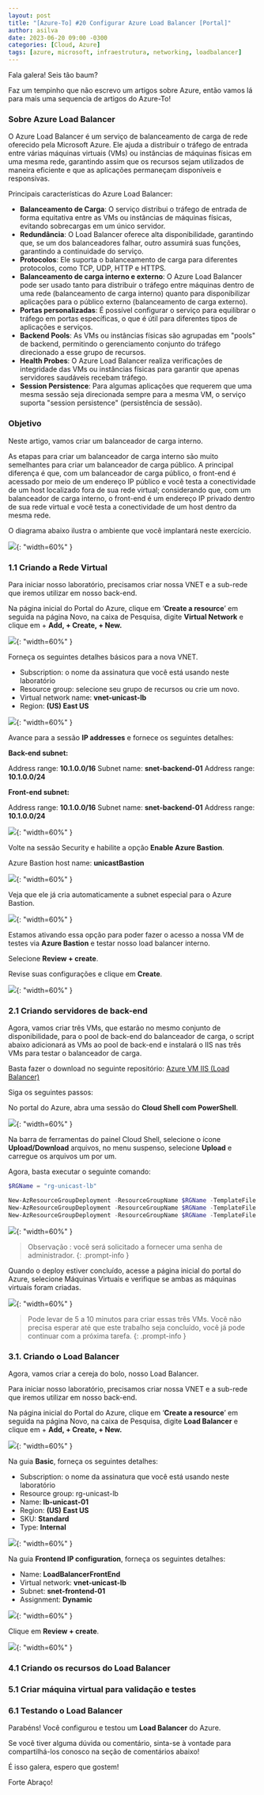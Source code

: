```yaml
---
layout: post
title: "[Azure-To] #20 Configurar Azure Load Balancer [Portal]"
author: asilva
date: 2023-06-20 09:00 -0300
categories: [Cloud, Azure]
tags: [azure, microsoft, infraestrutura, networking, loadbalancer]
---
```


Fala galera! Seis tão baum?

Faz um tempinho que não escrevo um artigos sobre Azure, então vamos lá para mais uma sequencia de artigos do Azure-To!

### **Sobre Azure Load Balancer**

O Azure Load Balancer é um serviço de balanceamento de carga de rede oferecido pela Microsoft Azure. Ele ajuda a distribuir o tráfego de entrada entre várias máquinas virtuais (VMs) ou instâncias de máquinas físicas em uma mesma rede, garantindo assim que os recursos sejam utilizados de maneira eficiente e que as aplicações permaneçam disponíveis e responsivas.

Principais características do Azure Load Balancer:

- **Balanceamento de Carga**: O serviço distribui o tráfego de entrada de forma equitativa entre as VMs ou instâncias de máquinas físicas, evitando sobrecargas em um único servidor.
- **Redundância**: O Load Balancer oferece alta disponibilidade, garantindo que, se um dos balanceadores falhar, outro assumirá suas funções, garantindo a continuidade do serviço.
- **Protocolos**: Ele suporta o balanceamento de carga para diferentes protocolos, como TCP, UDP, HTTP e HTTPS.
- **Balanceamento de carga interno e externo**: O Azure Load Balancer pode ser usado tanto para distribuir o tráfego entre máquinas dentro de uma rede (balanceamento de carga interno) quanto para disponibilizar aplicações para o público externo (balanceamento de carga externo).
- **Portas personalizadas**: É possível configurar o serviço para equilibrar o tráfego em portas específicas, o que é útil para diferentes tipos de aplicações e serviços.
- **Backend Pools**: As VMs ou instâncias físicas são agrupadas em "pools" de backend, permitindo o gerenciamento conjunto do tráfego direcionado a esse grupo de recursos.
- **Health Probes**: O Azure Load Balancer realiza verificações de integridade das VMs ou instâncias físicas para garantir que apenas servidores saudáveis recebam tráfego.
- **Session Persistence**: Para algumas aplicações que requerem que uma mesma sessão seja direcionada sempre para a mesma VM, o serviço suporta "session persistence" (persistência de sessão).

### **Objetivo**

Neste artigo, vamos criar um balanceador de carga interno.

As etapas para criar um balanceador de carga interno são muito semelhantes para criar um balanceador de carga público. A principal diferença é que, com um balanceador de carga público, o front-end é acessado por meio de um endereço IP público e você testa a conectividade de um host localizado fora de sua rede virtual; considerando que, com um balanceador de carga interno, o front-end é um endereço IP privado dentro de sua rede virtual e você testa a conectividade de um host dentro da mesma rede.

O diagrama abaixo ilustra o ambiente que você implantará neste exercício.

![](/assets/img/71/lb01.png){: "width=60%" }

### **1.1 Criando a Rede Virtual**

Para iniciar nosso laboratório, precisamos criar nossa VNET e a sub-rede que iremos utilizar em nosso back-end.

Na página inicial do Portal do Azure, clique em ‘**Create a resource**’ em seguida na página Novo, na caixa de Pesquisa, digite **Virtual Network** e clique em + **Add, + Create, + New.**

![](/assets/img/71/lb02.png){: "width=60%" }

Forneça os seguintes detalhes básicos para a nova VNET.

- Subscription: o nome da assinatura que você está usando neste laboratório
- Resource group: selecione seu grupo de recursos ou crie um novo.
- Virtual network name: **vnet-unicast-lb**
- Region: **(US) East US**

![](/assets/img/71/lb03.png){: "width=60%" }

Avance para a sessão **IP addresses** e fornece os seguintes detalhes:

**Back-end subnet:**

Address range: **10.1.0.0/16**
Subnet name: **snet-backend-01**
Address range: **10.1.0.0/24**

**Front-end subnet:**

Address range: **10.1.0.0/16**
Subnet name: **snet-backend-01**
Address range: **10.1.0.0/24**

![](/assets/img/71/lb04.png){: "width=60%" }

Volte na sessão Security e habilite a opção **Enable Azure Bastion**.

Azure Bastion host name: **unicastBastion**

![](/assets/img/71/lb05.png){: "width=60%" }

Veja que ele já cria automaticamente a subnet especial para o Azure Bastion.

![](/assets/img/71/lb06.png){: "width=60%" }

Estamos ativando essa opção para poder fazer o acesso a nossa VM de testes via **Azure Bastion** e testar nosso load balancer interno.

Selecione **Review + create**.

Revise suas configurações e clique em **Create**.

![](/assets/img/71/lb07.png){: "width=60%" }

### **2.1 Criando servidores de back-end**

Agora, vamos criar três VMs, que estarão no mesmo conjunto de disponibilidade, para o pool de back-end do balanceador de carga, o script abaixo adicionará as VMs ao pool de back-end e instalará o IIS nas três VMs para testar o balanceador de carga.

Basta fazer o download no seguinte repositório: <a href="https://github.com/asilvajunior/azure-script-tools/tree/main/Azure%20VM%20IIS%20(Load%20Balancer)%20" target="_blank"> Azure VM IIS (Load Balancer)</a>

Siga os seguintes passos:

No portal do Azure, abra uma sessão do **Cloud Shell com PowerShell**.

![](/assets/img/71/lb08.png){: "width=60%" }

Na barra de ferramentas do painel Cloud Shell, selecione o ícone **Upload/Download**  arquivos, no menu suspenso, selecione **Upload** e carregue os arquivos um por um.

Agora, basta executar o seguinte comando:

````powershell
$RGName = "rg-unicast-lb"

New-AzResourceGroupDeployment -ResourceGroupName $RGName -TemplateFile 01_az_backend.json -TemplateParameterFile 02_az_backend.parameters_vm1.json
New-AzResourceGroupDeployment -ResourceGroupName $RGName -TemplateFile 01_az_backend.json -TemplateParameterFile 03_az_backend.parameters_vm2.json
New-AzResourceGroupDeployment -ResourceGroupName $RGName -TemplateFile 01_az_backend.json -TemplateParameterFile 04_az_backend.parameters_vm3.json
````

![](/assets/img/71/lb09.png){: "width=60%" }

>Observação : você será solicitado a fornecer uma senha de administrador.
{: .prompt-info }

Quando o deploy estiver concluído, acesse a página inicial do portal do Azure, selecione Máquinas Virtuais e verifique se ambas as máquinas virtuais foram criadas.

![](/assets/img/71/lb10.png){: "width=60%" }

>Pode levar de 5 a 10 minutos para criar essas três VMs. Você não precisa esperar até que este trabalho seja concluído, você já pode continuar com a próxima tarefa.
{: .prompt-info }

### **3.1. Criando o Load Balancer**

Agora, vamos criar a cereja do bolo, nosso Load Balancer. 

Para iniciar nosso laboratório, precisamos criar nossa VNET e a sub-rede que iremos utilizar em nosso back-end.

Na página inicial do Portal do Azure, clique em ‘**Create a resource**’ em seguida na página Novo, na caixa de Pesquisa, digite **Load Balancer** e clique em + **Add, + Create, + New.**

![](/assets/img/71/lb11.png){: "width=60%" }

Na guia **Basic**, forneça os seguintes detalhes:

- Subscription: o nome da assinatura que você está usando neste laboratório
- Resource group: rg-unicast-lb
- Name: **lb-unicast-01**
- Region: **(US) East US**
- SKU: **Standard**
- Type: **Internal**

![](/assets/img/71/lb12.png){: "width=60%" }

Na guia **Frontend IP configuration**, forneça os seguintes detalhes:

- Name: **LoadBalancerFrontEnd**
- Virtual network: **vnet-unicast-lb**
- Subnet: **snet-frontend-01**
- Assignment: **Dynamic**

![](/assets/img/71/lb13.png){: "width=60%" }

Clique em **Review + create**.

![](/assets/img/71/lb14.png){: "width=60%" }

### **4.1 Criando os recursos do Load Balancer**



### **5.1 Criar máquina virtual para validação e testes**



### **6.1 Testando o Load Balancer**






Parabéns! Você configurou e testou um **Load Balancer** do Azure.

Se você tiver alguma dúvida ou comentário, sinta-se à vontade para compartilhá-los conosco na seção de comentários abaixo!

É isso galera, espero que gostem!

Forte Abraço!
